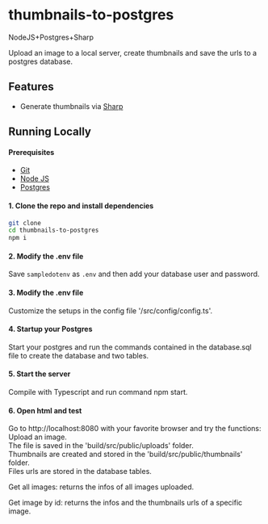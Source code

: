 # thumbnails-to-postgres
NodeJS+Postgres+Sharp  

Upload an image to a local server, create thumbnails and save the urls to a postgres database.  

## Features  
* Generate thumbnails via [Sharp](https://sharp.pixelplumbing.com/)  

## Running Locally  

#### Prerequisites  
* [Git](https://git-scm.com/downloads)  
* [Node JS](https://nodejs.org/en/)  
* [Postgres](https://www.postgresql.org/)  


#### 1. Clone the repo and install dependencies   
```bash
git clone 
cd thumbnails-to-postgres
npm i
```

#### 2. Modify the .env file  
Save `sampledotenv` as `.env` and then add your database user and password.  

#### 3. Modify the .env file  
Customize the setups in the config file '/src/config/config.ts'.  

#### 4. Startup your Postgres  
Start your postgres and run the commands contained in the database.sql file to create the database and two tables.  

#### 5. Start the server  
Compile with Typescript and run command npm start.  

#### 6. Open html and test  
Go to http://localhost:8080 with your favorite browser and try the functions:  
Upload an image.  
The file is saved in the 'build/src/public/uploads' folder.  
Thumbnails are created and stored in the 'build/src/public/thumbnails' folder.  
Files urls are stored in the database tables.  

Get all images: returns the infos of all images uploaded.  

Get image by id: returns the infos and the thumbnails urls of a specific image.  